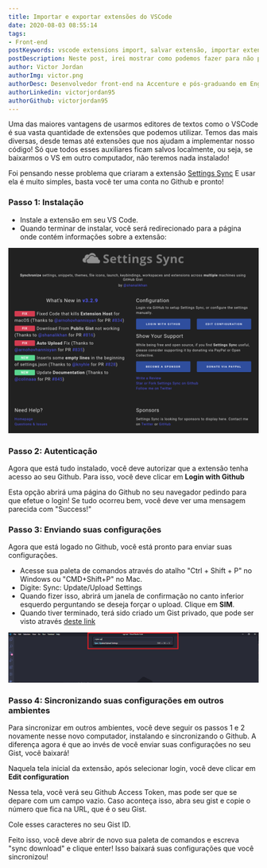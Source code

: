 ```yaml
---
title: Importar e exportar extensões do VSCode
date: 2020-08-03 08:55:14
tags:
- Front-end
postKeywords: vscode extensions import, salvar extensão, importar extensão, exportar extensão, salvar, recuperar vscode, dicas vscode
postDescription: Neste post, irei mostrar como podemos fazer para não perdermos as nossas extensões quando mudamos de ambientes, dessa forma, podemos manter as mesmas extensões em todos os nossos ambientes!
author: Victor Jordan
authorImg: victor.png
authorDesc: Desenvolvedor front-end na Accenture e pós-graduando em Engenharia de Software pela PUC-MG e formado em Banco de Dados pela Fatec, apaixonado por usabilidade, performance e UX!
authorLinkedin: victorjordan95
authorGithub: victorjordan95
---
```


Uma das maiores vantagens de usarmos editores de textos como o VSCode é sua vasta quantidade de extensões que podemos utilizar.
Temos das mais diversas, desde temas até extensões que nos ajudam a implementar nosso código!
Só que todos esses auxiliares ficam salvos localmente, ou seja, se baixarmos o VS em outro computador, não teremos nada instalado!

Foi pensando nesse problema que criaram a extensão [Settings Sync](https://marketplace.visualstudio.com/items?itemName=Shan.code-settings-sync)
E usar ela é muito simples, basta você ter uma conta no Github e pronto!

<!-- more -->

### Passo 1: Instalação

- Instale a extensão em seu VS Code.
- Quando terminar de instalar, você será redirecionado para a página onde contém informações sobre a extensão:

![Tela de configuração do Settings Sync](/posts/vscode-settings-01.png)

### Passo 2: Autenticação

Agora que está tudo instalado, você deve autorizar que a extensão tenha acesso ao seu Github.
Para isso, você deve clicar em **Login with Github**

Esta opção abrirá uma página do Github no seu navegador pedindo para que efetue o login!
Se tudo ocorreu bem, você deve ver uma mensagem parecida com "Success!"

### Passo 3: Enviando suas configurações

Agora que está logado no Github, você está pronto para enviar suas configurações.

- Acesse sua paleta de comandos através do atalho "Ctrl + Shift + P" no Windows ou "CMD+Shift+P" no Mac.
- Digite: Sync: Update/Upload Settings
- Quando fizer isso, abrirá um janela de confirmação no canto inferior esquerdo perguntando se deseja forçar o upload. Clique em **SIM**.
- Quando tiver terminado, terá sido criado um Gist privado, que pode ser visto através [deste link](https://gist.github.com/)

![Paleta de comandos](/posts/vscode-settings-02.png)

### Passo 4: Sincronizando suas configurações em outros ambientes

Para sincronizar em outros ambientes, você deve seguir os passos 1 e 2 novamente nesse novo computador, instalando e sincronizando o Github.
A diferença agora é que ao invés de você enviar suas configurações no seu Gist, você baixará!

Naquela tela inicial da extensão, após selecionar login, você deve clicar em **Edit configuration**

Nessa tela, você verá seu Github Access Token, mas pode ser que se depare com um campo vazio. Caso aconteça isso, abra seu gist e copie o número que fica na URL, que é o seu Gist.

Cole esses caracteres no seu Gist ID.

Feito isso, você deve abrir de novo sua paleta de comandos e escreva "sync download" e clique enter! Isso baixará suas configurações que você sincronizou!

